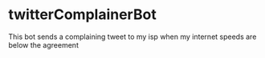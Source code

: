 # twitterComplainerBot
This bot sends a complaining tweet to my isp when my internet speeds are below the agreement
